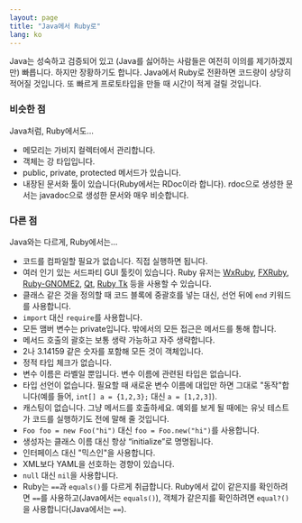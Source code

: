 ```yaml
---
layout: page
title: "Java에서 Ruby로"
lang: ko
---
```


Java는 성숙하고 검증되어 있고 (Java를 싫어하는 사람들은 여전히 이의를
제기하겠지만) 빠릅니다. 하지만 장황하기도 합니다. Java에서 Ruby로
전환하면 코드량이 상당히 적어질 것입니다. 또 빠르게 프로토타입을
만들 때 시간이 적게 걸릴 것입니다.

### 비슷한 점

Java처럼, Ruby에서도...

* 메모리는 가비지 컬렉터에서 관리합니다.
* 객체는 강 타입입니다.
* public, private, protected 메서드가 있습니다.
* 내장된 문서화 툴이 있습니다(Ruby에서는 RDoc이라 합니다). rdoc으로
  생성한 문서는 javadoc으로 생성한 문서와 매우 비슷합니다.

### 다른 점

Java와는 다르게, Ruby에서는...

* 코드를 컴파일할 필요가 없습니다. 직접 실행하면 됩니다.
* 여러 인기 있는 서드파티 GUI 툴킷이 있습니다. Ruby 유저는
  [WxRuby][1], [FXRuby][2], [Ruby-GNOME2][3], [Qt][4],
  [Ruby Tk](https://github.com/ruby/tk) 등을 사용할 수 있습니다.
* 클래스 같은 것을 정의할 때 코드 블록에 중괄호를 넣는 대신, 선언 뒤에
  `end` 키워드를 사용합니다.
* `import` 대신 `require`를 사용합니다.
* 모든 맴버 변수는 private입니다. 밖에서의 모든 접근은 메서드를 통해 합니다.
* 메서드 호출의 괄호는 보통 생략 가능하고 자주 생략합니다.
* 2나 3.14159 같은 숫자를 포함해 모든 것이 객체입니다.
* 정적 타입 체크가 없습니다.
* 변수 이름은 라벨일 뿐입니다. 변수 이름에 관련된 타입은 없습니다.
* 타입 선언이 없습니다. 필요할 때 새로운 변수 이름에 대입만 하면 그대로
  "동작"합니다(예를 들어, `int[] a = {1,2,3};` 대신 `a = [1,2,3]`).
* 캐스팅이 없습니다. 그냥 메서드를 호출하세요. 예외를 보게 될 때에는
  유닛 테스트가 코드를 실행하기도 전에 말해 줄 것입니다.
* `Foo foo = new Foo("hi")` 대신 `foo = Foo.new("hi")`를 사용합니다.
* 생성자는 클래스 이름 대신 항상 “initialize”로 명명됩니다.
* 인터페이스 대신 "믹스인"을 사용합니다.
* XML보다 YAML을 선호하는 경향이 있습니다.
* `null` 대신 `nil`을 사용합니다.
* Ruby는 `==`과 `equals()`를 다르게 취급합니다. Ruby에서 값이 같은지를
  확인하려면 `==`를 사용하고(Java에서는 `equals()`), 객체가 같은지를 확인하려면
  `equal?()`을 사용합니다(Java에서는 `==`).



[1]: https://github.com/eumario/wxruby
[2]: https://github.com/larskanis/fxruby
[3]: https://ruby-gnome2.osdn.jp/
[4]: https://github.com/ryanmelt/qtbindings/
